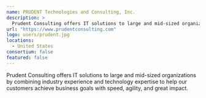 ```yaml
---
name: PRUDENT Technologies and Consulting, Inc.
description: > 
  Prudent Consulting offers IT solutions to large and mid-sized organizations by combining industry experience and technology expertise to help our customers achieve business goals with speed, agility, and great impact.
url: "https://www.prudentconsulting.com"
logo: users/prudent.jpg
locations: 
  - United States
consortium: false
featured: false
---
```


Prudent Consulting offers IT solutions to large and mid-sized organizations by combining industry experience and technology expertise to help our customers achieve business goals with speed, agility, and great impact.
